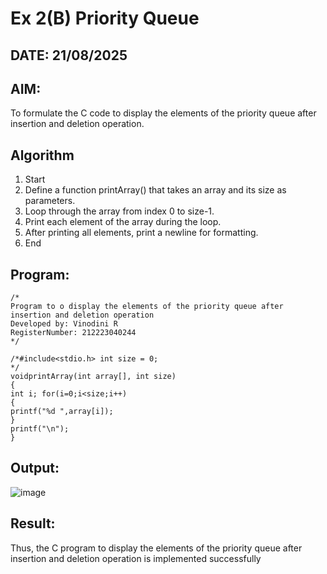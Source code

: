 # Ex 2(B) Priority Queue
## DATE: 21/08/2025
## AIM:
To formulate the C code to display the elements of the priority queue after insertion and deletion operation.

## Algorithm
1.	Start
2.	Define a function printArray() that takes an array and its size as parameters.
3.	Loop through the array from index 0 to size-1.
4.	Print each element of the array during the loop.
5.	After printing all elements, print a newline for formatting.
6.	End
   

## Program:
```
/*
Program to o display the elements of the priority queue after insertion and deletion operation
Developed by: Vinodini R
RegisterNumber: 212223040244  
*/

/*#include<stdio.h> int size = 0;
*/
voidprintArray(int array[], int size)
{
int i; for(i=0;i<size;i++)
{
printf("%d ",array[i]);
}
printf("\n");
}

```

## Output:

![image](https://github.com/user-attachments/assets/14d39904-c6f7-44ce-b457-d1bd810c6df5)


## Result:
Thus, the C program to display the elements of the priority queue after insertion and deletion operation is implemented successfully
